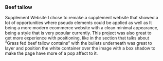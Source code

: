 ### Beef tallow

Supplement Website
I chose to remake a supplement website that showed a lot of opportunities where pseudo elements could be applied as well as It being a more modern ecommerce website with a clean minimal appearance, being a style that is very popular currently. This project was also great to get more experience with positioning, like in the section that talks about “Grass fed beef tallow contains” with the bullets underneath was great to layer and position the white container over the image with a box shadow to make the page have more of a pop affect to it.
